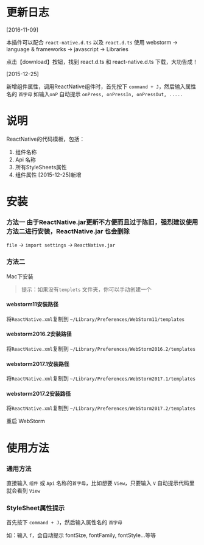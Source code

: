 # 更新日志

[2016-11-09]

本插件可以配合 `react-native.d.ts` 以及 `react.d.ts` 使用
webstorm -> language & frameworks -> javascript -> Libraries 

点击【download】按钮，找到 react.d.ts 和 react-native.d.ts 下载，大功告成！

[2015-12-25]

新增组件属性，调用ReactNative组件时，首先按下 `command + J`，然后输入属性名的 `首字母` 如输入`onP` 自动提示 `onPress, onPressIn, onPressOut, .....`

# 说明
ReactNative的代码模板，包括：

1. 组件名称
2. Api 名称
3. 所有StyleSheets属性
4. 组件属性 [2015-12-25]新增

# 安装

### 方法一 由于ReactNative.jar更新不方便而且过于陈旧，强烈建议使用方法二进行安装，ReactNative.jar 也会删除
`file` -> `import settings` -> `ReactNative.jar`

### 方法二

Mac下安装

> 提示：如果没有`templets` 文件夹，你可以手动创建一个

#### webstorm11安装路径
将`ReactNative.xml`复制到 `~/Library/Preferences/WebStorm11/templates`

#### webstorm2016.2安装路径
将`ReactNative.xml`复制到 `~/Library/Preferences/WebStorm2016.2/templates`

#### webstorm2017.1安装路径
将`ReactNative.xml`复制到 `~/Library/Preferences/WebStorm2017.1/templates`

#### webstorm2017.2安装路径
将`ReactNative.xml`复制到 `~/Library/Preferences/WebStorm2017.2/templates`

重启 WebStorm

# 使用方法
### 通用方法
直接输入 `组件` 或 `Api` 名称的`首字母`，比如想要 `View`，只要输入 `V` 自动提示代码里就会看到 `View`

### StyleSheet属性提示

首先按下 `command + J`，然后输入属性名的 `首字母`

如：输入 `f`，会自动提示 fontSize, fontFamily, fontStyle...等等
